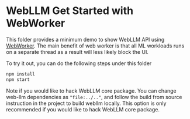 # WebLLM Get Started with WebWorker

This folder provides a minimum demo to show WebLLM API using
[WebWorker](https://developer.mozilla.org/en-US/docs/Web/API/Web_Workers_API/Using_web_workers).
The main benefit of web worker is that all ML workloads runs on a separate thread as a result
will less likely block the UI.

To try it out, you can do the following steps under this folder

```bash
npm install
npm start
```

Note if you would like to hack WebLLM core package.
You can change web-llm dependencies as `"file:../.."`, and follow the build from source
instruction in the project to build webllm locally. This option is only recommended
if you would like to hack WebLLM core package.
